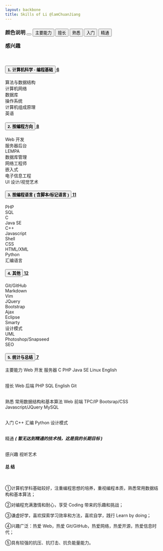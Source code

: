 ```yaml
---
layout: backbone
title: Skills of Li @lamChuanJiang
---
```


<h3>
<span class="label label-default">颜色说明 </span>	
<button type="button" class="btn btn-default" data-toggle="tooltip" data-placement="left" title="不同颜色反映了对技能的掌握程度">
<span class="fa fa-hand-o-right"></span></button>

<button type="button" class="btn btn-primary" data-toggle="tooltip" data-placement="top" title="最常使用和研究的技术，表示在该技术栈积累了较多的经验">
<span class="label label-primary">主要能力</span></button>

<button type="button" class="btn btn-success" data-toggle="tooltip" data-placement="top" title="最熟悉或最喜欢的技术。表示对该技术的各个方面都有较深的思考和经验">
<span class="label label-success">擅长</span></button>

<button type="button" class="btn btn-info" data-toggle="tooltip" data-placement="bottom" title="对某项技术的有一定的理解和实际操作，有完整、系统的学习，使用该技术做过一些项目">
<span class="label label-info">熟悉</span></button>

<button type="button" class="btn btn-warning" data-toggle="tooltip" data-placement="bottom" title="了解某项技术的基本原理和基本使用，但未用其做过实际的东西">
<span class="label label-warning">入门</span></button>

<button type="button" class="btn btn-danger" data-toggle="tooltip" data-placement="right" title="针对某个技术栈的了解全面、深入，很少在这项技术领域内犯错，经验十分丰富">
<span class="label label-danger">精通</span></button>

<span class="label label-default" data-toggle="tooltip" data-placement="right" title="兴趣触角，但未曾花时间研究过">感兴趣</span>

</h3><br>

<div class="panel-group" id="accordion">
<div class="panel panel-primary">
<div class="panel-heading">

<a data-toggle="collapse" data-parent="#accordion" href="#collapseOne">
<h4 class="panel-title">
<button type="button" class="btn btn-primary"  data-toggle="button"> <strong>1. 计算机科学 - 编程基础</strong></button>
<span class="badge pull-right">6</span></h4></a></div>
<div id="collapseOne" class="panel-collapse collapse in">
<div class="panel-body">

<div class="progress" >
<span class="progress-bar progress-bar-info" role="progressbar" aria-valuenow="60" aria-valuemin="0" aria-valuemax="100" style="width: 73%;">
<span class="label label-primary">算法与数据结构</span></span></div>

<div class="progress">
<span class="progress-bar progress-bar-primary" role="progressbar" aria-valuenow="60" aria-valuemin="0" aria-valuemax="100" style="width: 60%;">
<span class="label label-primary">计算机网络</span></span></div>

<div class="progress">
<span class="progress-bar progress-bar-info" role="progressbar" aria-valuenow="60" aria-valuemin="0" aria-valuemax="100" style="width: 55%;">
<span class="label label-primary">数据库</span></span></div>

<div class="progress">
<span class="progress-bar progress-bar-info" role="progressbar" aria-valuenow="60" aria-valuemin="0" aria-valuemax="100" style="width: 75%;">
<span class="label label-primary">操作系统</span></span></div>

<div class="progress">
<span class="progress-bar progress-bar-warning" role="progressbar" aria-valuenow="60" aria-valuemin="0" aria-valuemax="100" style="width: 92%;">
<span class="label label-primary">计算机组成原理</span></span></div>

<div class="progress">
<span class="progress-bar progress-bar-success" role="progressbar" aria-valuenow="60" aria-valuemin="0" aria-valuemax="100" style="width: 80%;">
<span class="label label-primary">英语</span></span></div></div></div></div>

<div class="panel panel-success">
<div class="panel-heading">
<a data-toggle="collapse" data-parent="#accordion" href="#collapseTwo">
<h4 class="panel-title">
<button type="button" class="btn btn-success"  data-toggle="button"> <strong>2. 按编程方向 </strong></button>
<span class="badge pull-right">8</span></h4></a></div>
<div id="collapseTwo" class="panel-collapse collapse">
<div class="panel-body">

<div class="progress" >
<span class="progress-bar progress-bar-primary" role="progressbar" aria-valuenow="60" aria-valuemin="0" aria-valuemax="100" style="width: 55%;">
<span class="label label-success">Web 开发</span></span></div>

<div class="progress">
<span class="progress-bar progress-bar-primary" role="progressbar" aria-valuenow="60" aria-valuemin="0" aria-valuemax="100" style="width: 50%;">
<span class="label label-success">服务器后台</span></span></div>

<div class="progress">
<span class="progress-bar progress-bar-info" role="progressbar" aria-valuenow="60" aria-valuemin="0" aria-valuemax="100" style="width: 60%;">
<span class="label label-success">LEMPA</span></span></div>

<div class="progress">
<span class="progress-bar progress-bar-info" role="progressbar" aria-valuenow="60" aria-valuemin="0" aria-valuemax="100" style="width: 35%;">
<span class="label label-success">数据库管理</span></span></div>

<div class="progress">
<span class="progress-bar progress-bar-warning" role="progressbar" aria-valuenow="60" aria-valuemin="0" aria-valuemax="100" style="width: 50%;">
<span class="label label-success">网络工程师</span></span></div>

<div class="progress">
<span class="progress-bar progress-bar-warning" role="progressbar" aria-valuenow="60" aria-valuemin="0" aria-valuemax="100" style="width: 40%;">
<span class="label label-success">嵌入式</span></span></div>

<div class="progress">
<span class="progress-bar progress-bar-warning" role="progressbar" aria-valuenow="60" aria-valuemin="0" aria-valuemax="100" style="width: 30%;">
<span class="label label-success">电子信息工程</span></span></div>

<div class="progress">
<span class="progress-bar progress-bar-warning" role="progressbar" aria-valuenow="60" aria-valuemin="0" aria-valuemax="100" style="width: 25%;">
<span class="label label-default">UI 设计/视觉艺术</span></span></div></div></div></div>

<div class="panel panel-info">
<div class="panel-heading">
<a data-toggle="collapse" data-parent="#accordion" href="#collapseThree">
<h4 class="panel-title">
<button type="button" class="btn btn-info"  data-toggle="button"> <strong>3. 按编程语言 ( 含脚本/标记语言 )</strong></button>
<span class="badge pull-right">11</span></h4></a></div>
<div id="collapseThree" class="panel-collapse collapse">
<div class="panel-body">

<div class="progress" >
<span class="progress-bar progress-bar-primary" role="progressbar" aria-valuenow="60" aria-valuemin="0" aria-valuemax="100" style="width: 60%;">
<span class="label label-info">PHP</span></span></div>

<div class="progress">
<span class="progress-bar progress-bar-primary" role="progressbar" aria-valuenow="60" aria-valuemin="0" aria-valuemax="100" style="width: 55%;">
<span class="label label-info">SQL</span></span></div>

<div class="progress">
<span class="progress-bar progress-bar-primary" role="progressbar" aria-valuenow="60" aria-valuemin="0" aria-valuemax="100" style="width: 65%;">
<span class="label label-info">C</span></span></div>

<div class="progress">
<span class="progress-bar progress-bar-primary" role="progressbar" aria-valuenow="60" aria-valuemin="0" aria-valuemax="100" style="width: 45%;">
<span class="label label-info">Java SE</span></span></div>

<div class="progress">
<span class="progress-bar progress-bar-info" role="progressbar" aria-valuenow="60" aria-valuemin="0" aria-valuemax="100" style="width: 60%;">
<span class="label label-info">C++</span></span></div>

<div class="progress">
<span class="progress-bar progress-bar-info" role="progressbar" aria-valuenow="60" aria-valuemin="0" aria-valuemax="100" style="width: 40%;">
<span class="label label-info">Javascript</span></span></div>

<div class="progress">
<span class="progress-bar progress-bar-info" role="progressbar" aria-valuenow="60" aria-valuemin="0" aria-valuemax="100" style="width: 45%;">
<span class="label label-info">Shell</span></span></div>

<div class="progress">
<span class="progress-bar progress-bar-info" role="progressbar" aria-valuenow="60" aria-valuemin="0" aria-valuemax="100" style="width: 50%;">
<span class="label label-info">CSS</span></span></div>

<div class="progress">
<span class="progress-bar progress-bar-info" role="progressbar" aria-valuenow="60" aria-valuemin="0" aria-valuemax="100" style="width: 40%;">
<span class="label label-info">HTML/XML</span></span></div>

<div class="progress">
<span class="progress-bar progress-bar-warning" role="progressbar" aria-valuenow="60" aria-valuemin="0" aria-valuemax="100" style="width: 55%;">
<span class="label label-info">Python</span></span></div>

<div class="progress">
<span class="progress-bar progress-bar-warning" role="progressbar" aria-valuenow="60" aria-valuemin="0" aria-valuemax="100" style="width: 50%;">
<span class="label label-info">汇编语言</span></span></div> </div></div></div>

<div class="panel panel-warning">
<div class="panel-heading">
<a data-toggle="collapse" data-parent="#accordion" href="#collapseFour">
<h4 class="panel-title">
<button type="button" class="btn btn-warning"  data-toggle="button"> <strong>4. 其他 </strong></button>
<span class="badge pull-right">12</span></h4></a></div>
<div id="collapseFour" class="panel-collapse collapse">
<div class="panel-body">

<div class="progress" >
<span class="progress-bar progress-bar-primary" role="progressbar" aria-valuenow="60" aria-valuemin="0" aria-valuemax="100" style="width: 73%;">
<span class="label label-warning">Git/GitHub</span></span></div>

<div class="progress">
<span class="progress-bar progress-bar-primary" role="progressbar" aria-valuenow="60" aria-valuemin="0" aria-valuemax="100" style="width: 83%;">
<span class="label label-warning">Markdown</span></span></div>

<div class="progress">
<span class="progress-bar progress-bar-info" role="progressbar" aria-valuenow="60" aria-valuemin="0" aria-valuemax="100" style="width: 77%;">
<span class="label label-warning">Vim</span></span></div>

<div class="progress">
<span class="progress-bar progress-bar-info" role="progressbar" aria-valuenow="60" aria-valuemin="0" aria-valuemax="100" style="width: 60%;">
<span class="label label-warning">JQuery</span></span></div>

<div class="progress">
<span class="progress-bar progress-bar-info" role="progressbar" aria-valuenow="60" aria-valuemin="0" aria-valuemax="100" style="width: 55%;">
<span class="label label-warning">Bootstrap</span></span></div>

<div class="progress">
<span class="progress-bar progress-bar-info" role="progressbar" aria-valuenow="60" aria-valuemin="0" aria-valuemax="100" style="width: 55%;">
<span class="label label-warning">Ajax</span></span></div>

<div class="progress">
<span class="progress-bar progress-bar-info" role="progressbar" aria-valuenow="60" aria-valuemin="0" aria-valuemax="100" style="width: 80%;">
<span class="label label-warning">Eclipse</span></span></div>

<div class="progress">
<span class="progress-bar progress-bar-info" role="progressbar" aria-valuenow="60" aria-valuemin="0" aria-valuemax="100" style="width: 75%;">
<span class="label label-warning">Smarty</span></span></div>

<div class="progress">
<span class="progress-bar progress-bar-warning" role="progressbar" aria-valuenow="60" aria-valuemin="0" aria-valuemax="100" style="width: 80%;">
<span class="label label-warning">设计模式</span></span></div>

<div class="progress">
<span class="progress-bar progress-bar-warning" role="progressbar" aria-valuenow="60" aria-valuemin="0" aria-valuemax="100" style="width: 55%;">
<span class="label label-warning">UML</span></span></div>

<div class="progress">
<span class="progress-bar progress-bar-warning" role="progressbar" aria-valuenow="60" aria-valuemin="0" aria-valuemax="100" style="width: 60%;">
<span class="label label-warning">Photoshop/Snapseed</span></span></div>

<div class="progress">
<span class="progress-bar progress-bar-warning" role="progressbar" aria-valuenow="60" aria-valuemin="0" aria-valuemax="100" style="width: 35%;">
<span class="label label-warning">SEO</span></span></div>

</div></div></div>

<div class="panel panel-danger">
<div class="panel-heading">
<a data-toggle="collapse" data-parent="#accordion" href="#collapseFive">
<h4 class="panel-title">
<button type="button" class="btn btn-danger"  data-toggle="button"> <strong>5. 统计与总结 </strong></button>
<span class="badge pull-right">7</span></h4></a></div>

<div id="collapseFive" class="panel-collapse collapse">
<div class="panel-body">
<span class="label label-primary">主要能力</span>
<span class="fa fa-hand-o-right"></span> 
<span class="label label-primary">Web 开发</span> 
<span class="label label-primary">服务器</span> 
<span class="label label-primary">C</span> 
<span class="label label-primary">PHP</span> 
<span class="label label-primary">Java SE</span> 
<span class="label label-primary">Linux</span> 
<span class="label label-primary">English</span> <br><br>

<span class="label label-success">擅长</span>
<span class="fa fa-hand-o-right"></span> 
<span class="label label-success">Web 后端</span> 
<span class="label label-success">PHP</span> 
<span class="label label-success">SQL	</span> 
<span class="label label-success">English</span> 
<span class="label label-success">Git</span> <br><br>

<span class="label label-info">熟悉</span>
<span class="fa fa-hand-o-right"></span> 
<span class="label label-info">常用数据结构和基本算法</span> 
<span class="label label-info">Web 前端</span> 
<span class="label label-info">TPC/IP</span> 
<span class="label label-info">Bootsrap/CSS</span> 
<span class="label label-info">Javascript/JQuery</span> 
<span class="label label-info">MySQL</span> <br><br>

<span class="label label-warning">入门</span>
<span class="fa fa-hand-o-right"></span> 
<span class="label label-warning">C++</span> 
<span class="label label-warning">汇编</span> 
<span class="label label-warning">Python</span> 
<span class="label label-warning">设计模式</span><br><br>

<span class="label label-danger">精通</span>
<span class="fa fa-hand-o-right"></span> 
<em><b>    ( 暂无达到精通的技术栈，这是我的长期目标 )</em></b><br><br>

<span class="label label-default">感兴趣</span>
<span class="fa fa-hand-o-right"></span>
<span class="label label-default">视听艺术</span> 

<h4 class="center-please"><span class="label label-default"> 总 结 </span></h4><br>
<p>①计算机学科基础较好，注重编程思想的培养，重视编程本质，熟悉常用数据结构和基本算法；</p>
<p>②对编程充满激情和耐心，享受 Coding 带来的乐趣和挑战；</p>
<p>③谦虚好学，喜欢探索学习效率和方法，喜欢自学，践行 Learn by doing；</p>
<p>④兴趣广泛：热爱 Web，热爱 Git/GitHub，热爱网络，热爱开源，热爱信息时代；</p>
<p>⑤具有较强的抗压、抗打击、抗负能量能力。</p></div></div></div></div>
